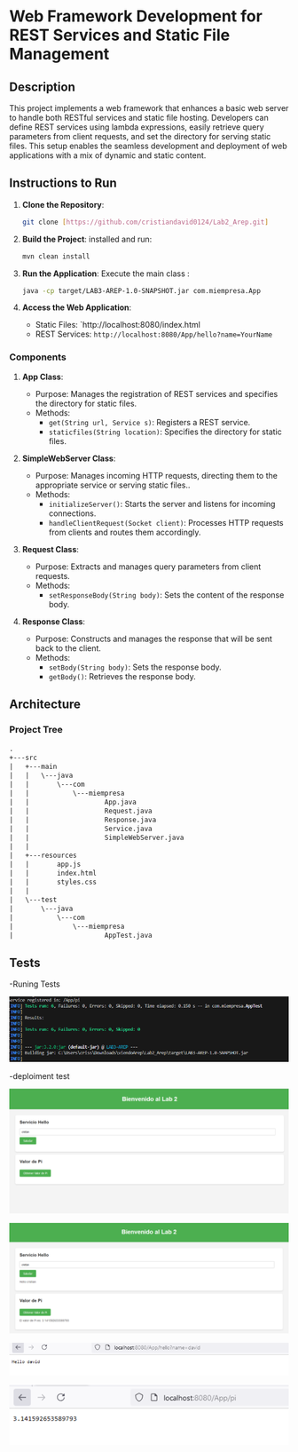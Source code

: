 # Web Framework Development for REST Services and Static File Management

## Description

This project implements a web framework that enhances a basic web server to handle both RESTful services and static file hosting. Developers can define REST services using lambda expressions, easily retrieve query parameters from client requests, and set the directory for serving static files. This setup enables the seamless development and deployment of web applications with a mix of dynamic and static content.

## Instructions to Run

1. **Clone the Repository**:
   ```bash
   git clone [https://github.com/cristiandavid0124/Lab2_Arep.git]
   ```

2. **Build the Project**:
   installed and run:
   ```bash
   mvn clean install
   ```

3. **Run the Application**:
   Execute the main class :
   ```bash
   java -cp target/LAB3-AREP-1.0-SNAPSHOT.jar com.miempresa.App
   ```

4. **Access the Web Application**:
   - Static Files: `http://localhost:8080/index.html
   - REST Services: `http://localhost:8080/App/hello?name=YourName`


### Components

1. **App Class**:
   - Purpose: Manages the registration of REST services and specifies the directory for static files.
   - Methods:
     - `get(String url, Service s)`: Registers a REST service.
     - `staticfiles(String location)`: Specifies the directory for static files.

2. **SimpleWebServer Class**:
   - Purpose: Manages incoming HTTP requests, directing them to the appropriate service or serving static files..
   - Methods:
     - `initializeServer()`:  Starts the server and listens for incoming connections.
     - `handleClientRequest(Socket client)`:  Processes HTTP requests from clients and routes them accordingly.


3. **Request Class**:
   - Purpose: Extracts and manages query parameters from client requests.
   - Methods:
     - `setResponseBody(String body)`:  Sets the content of the response body.

4. **Response Class**:
   - Purpose: Constructs and manages the response that will be sent back to the client.
   - Methods:
     - `setBody(String body)`: Sets the response body.
     - `getBody()`: Retrieves the response body.
  
  
## Architecture

### Project Tree
```
.
+---src
|   +---main
|   |   \---java
|   |       \---com
|   |           \---miempresa
|   |                   App.java
|   |                   Request.java
|   |                   Response.java
|   |                   Service.java
|   |                   SimpleWebServer.java
|   |
|   +---resources
|   |       app.js
|   |       index.html
|   |       styles.css
|   |
|   \---test
|       \---java
|           \---com
|               \---miempresa
|                       AppTest.java

```


## Tests

-Runing Tests

![alt text](img/image-1.png)

-deploiment test

![alt text](img/image-2.png)


![alt text](img/image-3.png)


![alt text](img/image-4.png)


![alt text](img/image-5.png)






   
